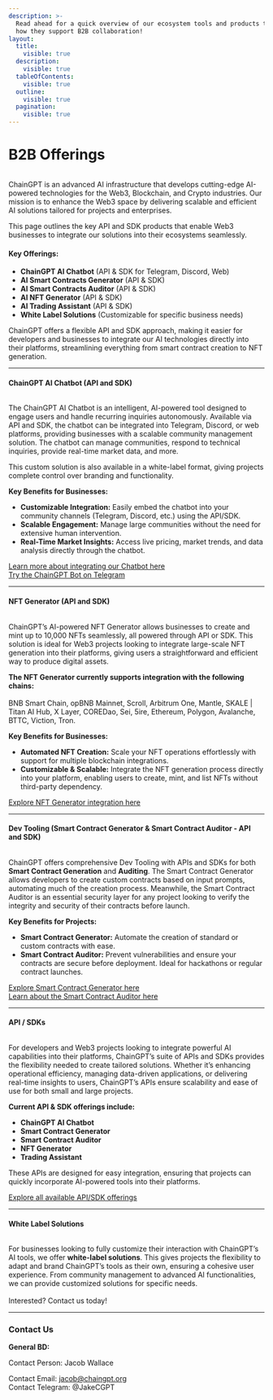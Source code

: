 ```yaml
---
description: >-
  Read ahead for a quick overview of our ecosystem tools and products to learn
  how they support B2B collaboration!
layout:
  title:
    visible: true
  description:
    visible: true
  tableOfContents:
    visible: true
  outline:
    visible: true
  pagination:
    visible: true
---
```


# B2B Offerings

<figure><img src="../../.gitbook/assets/telegram-cloud-photo-size-4-5814262812925608692-y.jpg" alt=""><figcaption></figcaption></figure>

ChainGPT is an advanced AI infrastructure that develops cutting-edge AI-powered technologies for the Web3, Blockchain, and Crypto industries. Our mission is to enhance the Web3 space by delivering scalable and efficient AI solutions tailored for projects and enterprises.&#x20;

This page outlines the key API and SDK products that enable Web3 businesses to integrate our solutions into their ecosystems seamlessly.

#### Key Offerings:

* **ChainGPT AI Chatbot** (API & SDK for Telegram, Discord, Web)
* **AI Smart Contracts Generator** (API & SDK)
* **AI Smart Contracts Auditor** (API & SDK)
* **AI NFT Generator** (API & SDK)
* **AI Trading Assistant** (API & SDK)
* **White Label Solutions** (Customizable for specific business needs)

ChainGPT offers a flexible API and SDK approach, making it easier for developers and businesses to integrate our AI technologies directly into their platforms, streamlining everything from smart contract creation to NFT generation.

***

#### ChainGPT AI Chatbot (API and SDK)

<figure><img src="../../.gitbook/assets/image (23).png" alt=""><figcaption></figcaption></figure>

The ChainGPT AI Chatbot is an intelligent, AI-powered tool designed to engage users and handle recurring inquiries autonomously. Available via API and SDK, the chatbot can be integrated into Telegram, Discord, or web platforms, providing businesses with a scalable community management solution. The chatbot can manage communities, respond to technical inquiries, provide real-time market data, and more.&#x20;

This custom solution is also available in a white-label format, giving projects complete control over branding and functionality.

**Key Benefits for Businesses:**

* **Customizable Integration:** Easily embed the chatbot into your community channels (Telegram, Discord, etc.) using the API/SDK.
* **Scalable Engagement:** Manage large communities without the need for extensive human intervention.
* **Real-Time Market Insights:** Access live pricing, market trends, and data analysis directly through the chatbot.

[Learn more about integrating our Chatbot here](https://docs.chaingpt.org/the-ecosystem/ai-tools-and-applications/ai-web3-chatbot)\
[Try the ChainGPT Bot on Telegram](https://t.me/ChainGPTAI\_Bot)

***

#### NFT Generator (API and SDK)

<figure><img src="../../.gitbook/assets/image (29).png" alt=""><figcaption></figcaption></figure>

ChainGPT’s AI-powered NFT Generator allows businesses to create and mint up to 10,000 NFTs seamlessly, all powered through API or SDK. This solution is ideal for Web3 projects looking to integrate large-scale NFT generation into their platforms, giving users a straightforward and efficient way to produce digital assets.

**The NFT Generator currently supports integration with the following chains:**\
\
BNB Smart Chain, opBNB Mainnet, Scroll, Arbitrum One, Mantle, SKALE | Titan AI Hub, X Layer, COREDao, Sei, 5ire, Ethereum, Polygon, Avalanche, BTTC, Viction, Tron.

**Key Benefits for Businesses:**

* **Automated NFT Creation:** Scale your NFT operations effortlessly with support for multiple blockchain integrations.
* **Customizable & Scalable:** Integrate the NFT generation process directly into your platform, enabling users to create, mint, and list NFTs without third-party dependency.

[Explore NFT Generator integration here](https://docs.chaingpt.org/the-ecosystem/ai-tools-and-applications/ai-nft-generator)

***

#### Dev Tooling (Smart Contract Generator & Smart Contract Auditor - API and SDK)

<figure><img src="../../.gitbook/assets/image (28).png" alt=""><figcaption></figcaption></figure>

ChainGPT offers comprehensive Dev Tooling with APIs and SDKs for both **Smart Contract Generation** and **Auditing**. The Smart Contract Generator allows developers to create custom contracts based on input prompts, automating much of the creation process. Meanwhile, the Smart Contract Auditor is an essential security layer for any project looking to verify the integrity and security of their contracts before launch.

**Key Benefits for Projects:**

* **Smart Contract Generator:** Automate the creation of standard or custom contracts with ease.
* **Smart Contract Auditor:** Prevent vulnerabilities and ensure your contracts are secure before deployment. Ideal for hackathons or regular contract launches.

[Explore Smart Contract Generator here](https://docs.chaingpt.org/the-ecosystem/ai-tools-and-applications/ai-smart-contract-generator)\
[Learn about the Smart Contract Auditor here](https://docs.chaingpt.org/the-ecosystem/ai-tools-and-applications/ai-smart-contract-auditor)

***

#### API / SDKs

<figure><img src="../../.gitbook/assets/image (27).png" alt=""><figcaption></figcaption></figure>

For developers and Web3 projects looking to integrate powerful AI capabilities into their platforms, ChainGPT’s suite of APIs and SDKs provides the flexibility needed to create tailored solutions. Whether it’s enhancing operational efficiency, managing data-driven applications, or delivering real-time insights to users, ChainGPT’s APIs ensure scalability and ease of use for both small and large projects.

**Current API & SDK offerings include:**

* **ChainGPT AI Chatbot**
* **Smart Contract Generator**
* **Smart Contract Auditor**
* **NFT Generator**
* **Trading Assistant**

These APIs are designed for easy integration, ensuring that projects can quickly incorporate AI-powered tools into their platforms.

[Explore all available API/SDK offerings](https://docs.chaingpt.org/the-ecosystem/apis-and-sdks)

***

#### White Label Solutions

<figure><img src="../../.gitbook/assets/image.png" alt=""><figcaption></figcaption></figure>

For businesses looking to fully customize their interaction with ChainGPT’s AI tools, we offer **white-label solutions**. This gives projects the flexibility to adapt and brand ChainGPT’s tools as their own, ensuring a cohesive user experience. From community management to advanced AI functionalities, we can provide customized solutions for specific needs.\
\
Interested? Contact us today!

***

### Contact Us

**General BD:**

Contact Person: Jacob Wallace

Contact Email: [jacob@chaingpt.org](mailto:jacob@chaingpt.org)\
Contact Telegram: @JakeCGPT
